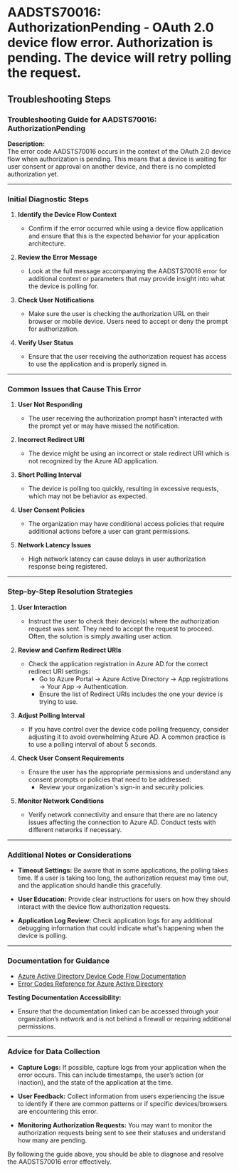 # AADSTS70016: AuthorizationPending - OAuth 2.0 device flow error. Authorization is pending. The device will retry polling the request.


## Troubleshooting Steps
### Troubleshooting Guide for AADSTS70016: AuthorizationPending

**Description:**  
The error code AADSTS70016 occurs in the context of the OAuth 2.0 device flow when authorization is pending. This means that a device is waiting for user consent or approval on another device, and there is no completed authorization yet.

---

### Initial Diagnostic Steps

1. **Identify the Device Flow Context**
   - Confirm if the error occurred while using a device flow application and ensure that this is the expected behavior for your application architecture.

2. **Review the Error Message**
   - Look at the full message accompanying the AADSTS70016 error for additional context or parameters that may provide insight into what the device is polling for.

3. **Check User Notifications**
   - Make sure the user is checking the authorization URL on their browser or mobile device. Users need to accept or deny the prompt for authorization.

4. **Verify User Status**
   - Ensure that the user receiving the authorization request has access to use the application and is properly signed in.

---

### Common Issues that Cause This Error

1. **User Not Responding**
   - The user receiving the authorization prompt hasn’t interacted with the prompt yet or may have missed the notification.

2. **Incorrect Redirect URI**
   - The device might be using an incorrect or stale redirect URI which is not recognized by the Azure AD application.

3. **Short Polling Interval**
   - The device is polling too quickly, resulting in excessive requests, which may not be behavior as expected.

4. **User Consent Policies**
   - The organization may have conditional access policies that require additional actions before a user can grant permissions.

5. **Network Latency Issues**
   - High network latency can cause delays in user authorization response being registered.

---

### Step-by-Step Resolution Strategies

1. **User Interaction**
   - Instruct the user to check their device(s) where the authorization request was sent. They need to accept the request to proceed. Often, the solution is simply awaiting user action.

2. **Review and Confirm Redirect URIs**
   - Check the application registration in Azure AD for the correct redirect URI settings:
     - Go to Azure Portal → Azure Active Directory → App registrations → Your App → Authentication.
     - Ensure the list of Redirect URIs includes the one your device is trying to use.

3. **Adjust Polling Interval**
   - If you have control over the device code polling frequency, consider adjusting it to avoid overwhelming Azure AD. A common practice is to use a polling interval of about 5 seconds.

4. **Check User Consent Requirements**
   - Ensure the user has the appropriate permissions and understand any consent prompts or policies that need to be addressed:
     - Review your organization's sign-in and security policies.

5. **Monitor Network Conditions**
   - Verify network connectivity and ensure that there are no latency issues affecting the connection to Azure AD. Conduct tests with different networks if necessary.

---

### Additional Notes or Considerations

- **Timeout Settings:** Be aware that in some applications, the polling takes time. If a user is taking too long, the authorization request may time out, and the application should handle this gracefully.

- **User Education:** Provide clear instructions for users on how they should interact with the device flow authorization requests. 

- **Application Log Review:** Check application logs for any additional debugging information that could indicate what's happening when the device is polling.

---

### Documentation for Guidance

- [Azure Active Directory Device Code Flow Documentation](https://docs.microsoft.com/en-us/azure/active-directory/develop/v2-oauth-device-code)
- [Error Codes Reference for Azure Active Directory](https://docs.microsoft.com/en-us/azure/active-directory/develop/reference-aad-error-codes)

**Testing Documentation Accessibility:**
- Ensure that the documentation linked can be accessed through your organization’s network and is not behind a firewall or requiring additional permissions.

---

### Advice for Data Collection

- **Capture Logs:** If possible, capture logs from your application when the error occurs. This can include timestamps, the user’s action (or inaction), and the state of the application at the time.
  
- **User Feedback:** Collect information from users experiencing the issue to identify if there are common patterns or if specific devices/browsers are encountering this error.

- **Monitoring Authorization Requests:** You may want to monitor the authorization requests being sent to see their statuses and understand how many are pending.

By following the guide above, you should be able to diagnose and resolve the AADSTS70016 error effectively.